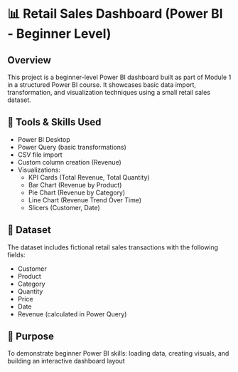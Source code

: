 # 📊 Retail Sales Dashboard (Power BI - Beginner Level)

## Overview
This project is a beginner-level Power BI dashboard built as part of Module 1 in a structured Power BI course. It showcases basic data import, transformation, and visualization techniques using a small retail sales dataset.

## 🔧 Tools & Skills Used
- Power BI Desktop
- Power Query (basic transformations)
- CSV file import
- Custom column creation (Revenue)
- Visualizations:
  - KPI Cards (Total Revenue, Total Quantity)
  - Bar Chart (Revenue by Product)
  - Pie Chart (Revenue by Category)
  - Line Chart (Revenue Trend Over Time)
  - Slicers (Customer, Date)

## 📁 Dataset
The dataset includes fictional retail sales transactions with the following fields:
- Customer
- Product
- Category
- Quantity
- Price
- Date
- Revenue (calculated in Power Query)

## 🎯 Purpose
To demonstrate beginner Power BI skills: loading data, creating visuals, and building an interactive dashboard layout 


